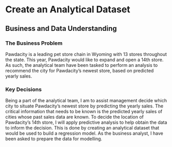 # Create an Analytical Dataset
## Business and Data Understanding 
### The Business Problem  
Pawdacity is a leading pet store chain in Wyoming with 13 stores throughout the state. This year, Pawdacity would like to expand and open a 14th store. As such, the analytical team have been tasked to perform an analysis to recommend the city for Pawdacity’s newest store, based on predicted yearly sales.   
### Key Decisions  
Being a part of the analytical team, I am to assist management decide which city to situate Pawdacity’s newest store by predicting the yearly sales. The critical information that needs to be known is the predicted yearly sales of cities whose past sales data are known. To decide the location of Pawdacity’s 14th store, I will apply predictive analysis to help obtain the data to inform the decision. This is done by creating an analytical dataset that would be used to build a regression model. As the business analyst, I have been asked to prepare the data for modelling. 
